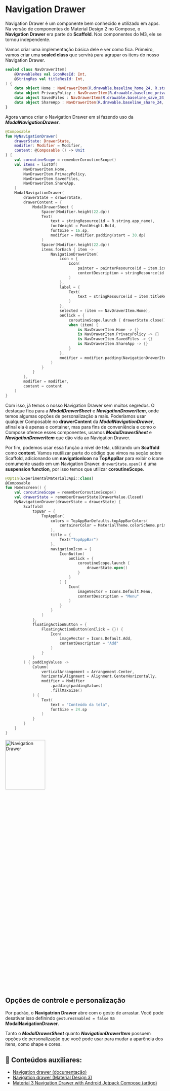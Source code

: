 # Navigation Drawer

Navigation Drawer é um componente bem conhecido e utilizado em apps. Na versão de componentes do Material Design 2 no Compose, o **Navigation Drawer** era parte do **Scaffold**. Nos componentes do M3, ele se tornou independente.

Vamos criar uma implementação básica dele e ver como fica. Primeiro, vamos criar uma **sealed class** que servirá para agrupar os itens do nosso Navigation Drawer.

```kotlin
sealed class NavDrawerItem(
    @DrawableRes val iconResId: Int,
    @StringRes val titleResId: Int,
) {
    data object Home : NavDrawerItem(R.drawable.baseline_home_24, R.string.home)
    data object PrivacyPolicy : NavDrawerItem(R.drawable.baseline_privacy_tip_24, R.string.privacy_policy)
    data object SavedFiles : NavDrawerItem(R.drawable.baseline_save_24, R.string.saved_files)
    data object ShareApp : NavDrawerItem(R.drawable.baseline_share_24, R.string.share_app)
}
```

Agora vamos criar o Navigation Drawer em si fazendo uso da ***ModalNavigationDrawer***.

```kotlin
@Composable
fun MyNavigationDrawer(
    drawerState: DrawerState,
    modifier: Modifier = Modifier,
    content: @Composable () -> Unit
) {
    val coroutineScope = rememberCoroutineScope()
    val items = listOf(
        NavDrawerItem.Home,
        NavDrawerItem.PrivacyPolicy,
        NavDrawerItem.SavedFiles,
        NavDrawerItem.ShareApp,
    )
    ModalNavigationDrawer(
        drawerState = drawerState,
        drawerContent = {
            ModalDrawerSheet {
                Spacer(Modifier.height(22.dp))
                Text(
                    text = stringResource(id = R.string.app_name),
                    fontWeight = FontWeight.Bold,
                    fontSize = 16.sp,
                    modifier = Modifier.padding(start = 30.dp)
                )
                Spacer(Modifier.height(22.dp))
                items.forEach { item ->
                    NavigationDrawerItem(
                        icon = {
                            Icon(
                                painter = painterResource(id = item.iconResId),
                                contentDescription = stringResource(id = item.titleResId)
                            )
                        },
                        label = {
                            Text(
                                text = stringResource(id = item.titleResId)
                            )
                        },
                        selected = (item == NavDrawerItem.Home),
                        onClick = {
                            coroutineScope.launch { drawerState.close() }
                            when (item) {
                                is NavDrawerItem.Home -> {}
                                is NavDrawerItem.PrivacyPolicy -> {}
                                is NavDrawerItem.SavedFiles -> {}
                                is NavDrawerItem.ShareApp -> {}
                            }
                        },
                        modifier = modifier.padding(NavigationDrawerItemDefaults.ItemPadding)
                    )
                }
            }
        },
        modifier = modifier,
        content = content
    )
}
```

Com isso, já temos o nosso Navigation Drawer sem muitos segredos. O destaque fica para a ***ModalDrawerSheet*** e ***NavigationDrawerItem***, onde temos algumas opções de personalização a mais. Poderíamos usar qualquer Composable no **drawerContent** da ***ModalNavigationDrawer***, afinal ela é apenas o container, mas para fins de conveniência e como o Compose oferece esses componentes, usamos ***ModalDrawerSheet*** e ***NavigationDrawerItem*** que dão vida ao Navigation Drawer.

Por fim, podemos usar essa função a nível de tela, utilizando um **Scaffold** como **content**. Vamos reutilizar parte do código que vimos na seção sobre Scaffold, adicionando um **navigationIcon** na **TopAppBar** para exibir o ícone comumente usado em um Navigation Drawer. ```drawerState.open()``` é uma **suspension function**, por isso temos que utilizar **coroutineScope**.

```kotlin
@OptIn(ExperimentalMaterial3Api::class)
@Composable
fun HomeScreen() {
    val coroutineScope = rememberCoroutineScope()
    val drawerState = rememberDrawerState(DrawerValue.Closed)
    MyNavigationDrawer(drawerState = drawerState) {
        Scaffold(
            topBar = {
                TopAppBar(
                    colors = TopAppBarDefaults.topAppBarColors(
                        containerColor = MaterialTheme.colorScheme.primaryContainer
                    ),
                    title = {
                        Text("TopAppBar")
                    },
                    navigationIcon = {
                        IconButton(
                            onClick = {
                                coroutineScope.launch {
                                    drawerState.open()
                                }
                            }
                        ) {
                            Icon(
                                imageVector = Icons.Default.Menu,
                                contentDescription = "Menu"
                            )
                        }
                    }
                )
            },
            floatingActionButton = {
                FloatingActionButton(onClick = {}) {
                    Icon(
                        imageVector = Icons.Default.Add,
                        contentDescription = "Add"
                    )
                }
            }
        ) { paddingValues ->
            Column(
                verticalArrangement = Arrangement.Center,
                horizontalAlignment = Alignment.CenterHorizontally,
                modifier = Modifier
                    .padding(paddingValues)
                    .fillMaxSize()
            ) {
                Text(
                    text = "Conteúdo da tela",
                    fontSize = 24.sp
                )
            }
        }
    }
}
```

<img src="../navigationdrawer/img-01.gif" alt="Navigation Drawer" width="50%" height="20%"/>

## Opções de controle e personalização

Por padrão, o **Navigatrion Drawer** abre com o gesto de arrastar. Você pode desativar isso definindo ```gesturesEnabled = false``` na **ModalNavigationDrawer**.

Tanto o ***ModalDrawerSheet*** quanto ***NavigationDrawerItem*** possuem opções de personalização que você pode usar para mudar a aparência dos itens, como shape e cores.

## :link: Conteúdos auxiliares:
- [Navigation drawer (documentação)](https://developer.android.com/jetpack/compose/components/drawer)
- [Navigation drawer (Material Design 3)](https://m3.material.io/components/navigation-drawer)
- [Material 3 Navigation Drawer with Android Jetpack Compose (artigo)](https://tomas-repcik.medium.com/material-3-navigation-drawer-with-android-jetpack-compose-eda9285f9f4c)